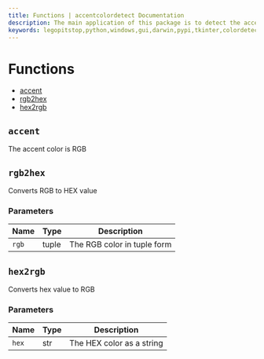 ```yaml
---
title: Functions | accentcolordetect Documentation
description: The main application of this package is to detect the accent color from your GUI Python application and apply the needed adjustments to your interface.
keywords: legopitstop,python,windows,gui,darwin,pypi,tkinter,colordetect,pythonpackage
---
```


# Functions

- [accent](#accent)
- [rgb2hex](#rgb2hex)
- [hex2rgb](#hex2rgb)

## `accent`

The accent color is RGB

## `rgb2hex`

Converts RGB to HEX value

### Parameters

| Name  | Type  | Description                 |
| ----- | ----- | --------------------------- |
| `rgb` | tuple | The RGB color in tuple form |

## `hex2rgb`

Converts hex value to RGB

### Parameters

| Name  | Type | Description               |
| ----- | ---- | ------------------------- |
| `hex` | str  | The HEX color as a string |
